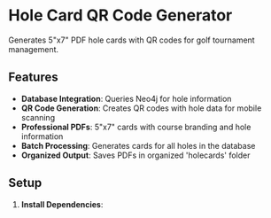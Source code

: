 # Hole Card QR Code Generator

Generates 5"x7" PDF hole cards with QR codes for golf tournament management.

## Features

- **Database Integration**: Queries Neo4j for hole information
- **QR Code Generation**: Creates QR codes with hole data for mobile scanning
- **Professional PDFs**: 5"x7" cards with course branding and hole information
- **Batch Processing**: Generates cards for all holes in the database
- **Organized Output**: Saves PDFs in organized 'holecards' folder

## Setup

1. **Install Dependencies**:
